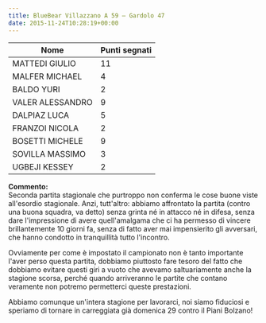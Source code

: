```yaml
---
title: BlueBear Villazzano A 59 – Gardolo 47
date: 2015-11-24T10:28:19+00:00
---
```

| **Nome** | **Punti segnati** |
| -------- | ----------------- |
| MATTEDI GIULIO | 11 |
| MALFER MICHAEL | 4 |
| BALDO YURI | 2 |
| VALER ALESSANDRO | 9 |
| DALPIAZ LUCA | 5 |
| FRANZOI NICOLA | 2 |
| BOSETTI MICHELE | 9 |
| SOVILLA MASSIMO | 3 |
| UGBEJI KESSEY | 2 |

**Commento:**  
Seconda partita stagionale che purtroppo non conferma le cose buone viste all'esordio stagionale. Anzi, tutt'altro: abbiamo affrontato la partita (contro una buona squadra, va detto) senza grinta né in attacco né in difesa, senza dare l'impressione di avere quell'amalgama che ci ha permesso di vincere brillantemente 10 giorni fa, senza di fatto aver mai impensierito gli avversari, che hanno condotto in tranquillità tutto l'incontro.

Ovviamente per come è impostato il campionato non è tanto importante l'aver perso questa partita, dobbiamo piuttosto fare tesoro del fatto che dobbiamo evitare questi giri a vuoto che avevamo saltuariamente anche la stagione scorsa, perché quando arriveranno le partite che contano veramente non potremo permetterci queste prestazioni.

Abbiamo comunque un'intera stagione per lavorarci, noi siamo fiduciosi e speriamo di tornare in carreggiata già domenica 29 contro il Piani Bolzano!